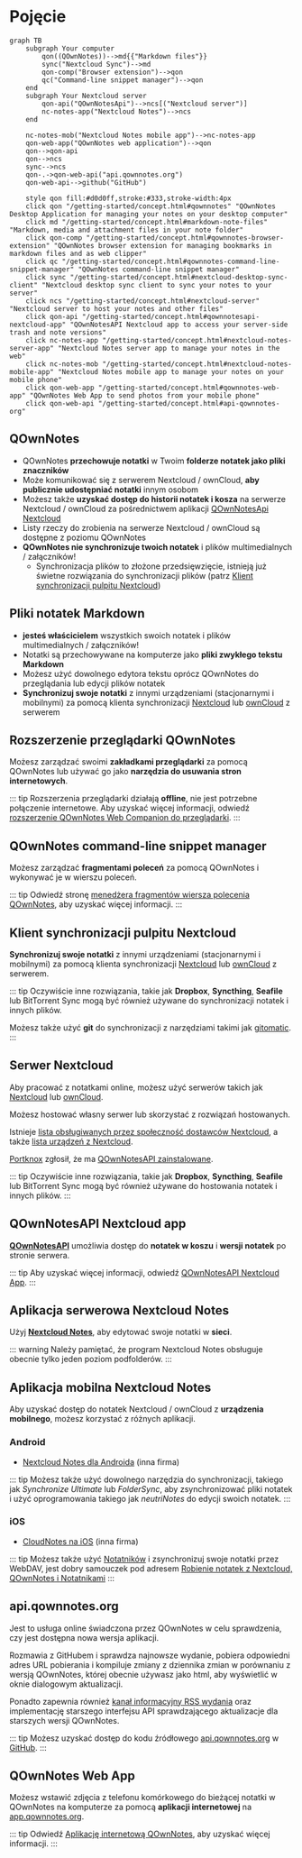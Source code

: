 # Pojęcie

```mermaid
graph TB
    subgraph Your computer
        qon((QOwnNotes))-->md{{"Markdown files"}}
        sync("Nextcloud Sync")-->md
        qon-comp("Browser extension")-->qon
        qc("Command-line snippet manager")-->qon
    end
    subgraph Your Nextcloud server
        qon-api("QOwnNotesApi")-->ncs[("Nextcloud server")]
        nc-notes-app("Nextcloud Notes")-->ncs
    end

    nc-notes-mob("Nextcloud Notes mobile app")-->nc-notes-app
    qon-web-app("QOwnNotes web application")-->qon
    qon-->qon-api
    qon-->ncs
    sync-->ncs
    qon-.->qon-web-api("api.qownnotes.org")
    qon-web-api-->github("GitHub")

    style qon fill:#d0d0ff,stroke:#333,stroke-width:4px
    click qon "/getting-started/concept.html#qownnotes" "QOwnNotes Desktop Application for managing your notes on your desktop computer"
    click md "/getting-started/concept.html#markdown-note-files" "Markdown, media and attachment files in your note folder"
    click qon-comp "/getting-started/concept.html#qownnotes-browser-extension" "QOwnNotes browser extension for managing bookmarks in markdown files and as web clipper"
    click qc "/getting-started/concept.html#qownnotes-command-line-snippet-manager" "QOwnNotes command-line snippet manager"
    click sync "/getting-started/concept.html#nextcloud-desktop-sync-client" "Nextcloud desktop sync client to sync your notes to your server"
    click ncs "/getting-started/concept.html#nextcloud-server" "Nextcloud server to host your notes and other files"
    click qon-api "/getting-started/concept.html#qownnotesapi-nextcloud-app" "QOwnNotesAPI Nextcloud app to access your server-side trash and note versions"
    click nc-notes-app "/getting-started/concept.html#nextcloud-notes-server-app" "Nextcloud Notes server app to manage your notes in the web"
    click nc-notes-mob "/getting-started/concept.html#nextcloud-notes-mobile-app" "Nextcloud Notes mobile app to manage your notes on your mobile phone"
    click qon-web-app "/getting-started/concept.html#qownnotes-web-app" "QOwnNotes Web App to send photos from your mobile phone"
    click qon-web-api "/getting-started/concept.html#api-qownnotes-org"
```

## QOwnNotes

- QOwnNotes **przechowuje notatki** w Twoim **folderze notatek jako pliki znaczników**
- Może komunikować się z serwerem Nextcloud / ownCloud, **aby publicznie udostępniać notatki** innym osobom
- Możesz także **uzyskać dostęp do historii notatek i kosza** na serwerze Nextcloud / ownCloud za pośrednictwem aplikacji [QOwnNotesApi Nextcloud](#qownnotesapi-nextcloud-app)
- Listy rzeczy do zrobienia na serwerze Nextcloud / ownCloud są dostępne z poziomu QOwnNotes
- **QOwnNotes nie synchronizuje twoich notatek** i plików multimedialnych / załączników!
    - Synchronizacja plików to złożone przedsięwzięcie, istnieją już świetne rozwiązania do synchronizacji plików (patrz [Klient synchronizacji pulpitu Nextcloud](#nextcloud-desktop-sync-client))


## Pliki notatek Markdown

- **jesteś właścicielem** wszystkich swoich notatek i plików multimedialnych / załączników!
- Notatki są przechowywane na komputerze jako **pliki zwykłego tekstu Markdown**
- Możesz użyć dowolnego edytora tekstu oprócz QOwnNotes do przeglądania lub edycji plików notatek
- **Synchronizuj swoje notatki** z innymi urządzeniami (stacjonarnymi i mobilnymi) za pomocą klienta synchronizacji [Nextcloud](https://nextcloud.com/) lub [ownCloud](https://owncloud.org/) z serwerem


## Rozszerzenie przeglądarki QOwnNotes

Możesz zarządzać swoimi **zakładkami przeglądarki** za pomocą QOwnNotes lub używać go jako **narzędzia do usuwania stron internetowych**.

::: tip
Rozszerzenia przeglądarki działają **offline**, nie jest potrzebne połączenie internetowe. Aby uzyskać więcej informacji, odwiedź [rozszerzenie QOwnNotes Web Companion do przeglądarki](browser-extension.md).
:::

## QOwnNotes command-line snippet manager

Możesz zarządzać **fragmentami poleceń** za pomocą QOwnNotes i wykonywać je w wierszu poleceń.

::: tip
Odwiedź stronę [menedżera fragmentów wiersza polecenia QOwnNotes](command-line-snippet-manager.md), aby uzyskać więcej informacji.
:::

## Klient synchronizacji pulpitu Nextcloud

**Synchronizuj swoje notatki** z innymi urządzeniami (stacjonarnymi i mobilnymi) za pomocą klienta synchronizacji [Nextcloud](https://nextcloud.com/) lub [ownCloud](https://owncloud.org/) z serwerem.

::: tip
Oczywiście inne rozwiązania, takie jak **Dropbox**, **Syncthing**, **Seafile** lub BitTorrent Sync mogą być również używane do synchronizacji notatek i innych plików.

Możesz także użyć **git** do synchronizacji z narzędziami takimi jak [gitomatic](https://github.com/muesli/gitomatic/).
:::

## Serwer Nextcloud

Aby pracować z notatkami online, możesz użyć serwerów takich jak [Nextcloud](https://nextcloud.com/) lub [ownCloud](https://owncloud.org/).

Możesz hostować własny serwer lub skorzystać z rozwiązań hostowanych.

Istnieje [lista obsługiwanych przez społeczność dostawców Nextcloud](https://github.com/nextcloud/providers#providers), a także [lista urządzeń z Nextcloud](https://nextcloud.com/devices/).

[Portknox](https://portknox.net) zgłosił, że ma [QOwnNotesAPI zainstalowane](https://portknox.net/en/app_listing).

::: tip
Oczywiście inne rozwiązania, takie jak **Dropbox**, **Syncthing**, **Seafile** lub BitTorrent Sync mogą być również używane do hostowania notatek i innych plików.
:::

## QOwnNotesAPI Nextcloud app

[**QOwnNotesAPI**](https://github.com/pbek/qownnotesapi) umożliwia dostęp do **notatek w koszu** i **wersji notatek** po stronie serwera.

::: tip
Aby uzyskać więcej informacji, odwiedź [QOwnNotesAPI Nextcloud App](qownnotesapi.md).
:::

## Aplikacja serwerowa Nextcloud Notes

Użyj [**Nextcloud Notes**](https://github.com/nextcloud/notes), aby edytować swoje notatki w **sieci**.

::: warning
Należy pamiętać, że program Nextcloud Notes obsługuje obecnie tylko jeden poziom podfolderów.
:::

## Aplikacja mobilna Nextcloud Notes

Aby uzyskać dostęp do notatek Nextcloud / ownCloud z **urządzenia mobilnego**, możesz korzystać z różnych aplikacji.

### Android

- [Nextcloud Notes dla Androida](https://play.google.com/store/apps/details?id=it.niedermann.owncloud.notes) (inna firma)

::: tip
Możesz także użyć dowolnego narzędzia do synchronizacji, takiego jak *Synchronize Ultimate* lub *FolderSync*, aby zsynchronizować pliki notatek i użyć oprogramowania takiego jak *neutriNotes* do edycji swoich notatek.
:::

### iOS

- [CloudNotes na iOS](https://itunes.apple.com/de/app/cloudnotes-owncloud-notes/id813973264?mt=8) (inna firma)

::: tip
Możesz także użyć [Notatników](https://itunes.apple.com/us/app/notebooks-write-and-organize/id780438662) i zsynchronizuj swoje notatki przez WebDAV, jest dobry samouczek pod adresem [Robienie notatek z Nextcloud, QOwnNotes i Notatnikami](https://lifemeetscode.com/blog/taking-notes-with-nextcloud-qownnotes-and-notebooks)
:::

## api.qownnotes.org

Jest to usługa online świadczona przez QOwnNotes w celu sprawdzenia, czy jest dostępna nowa wersja aplikacji.

Rozmawia z GitHubem i sprawdza najnowsze wydanie, pobiera odpowiedni adres URL pobierania i kompiluje zmiany z dziennika zmian w porównaniu z wersją QOwnNotes, której obecnie używasz jako html, aby wyświetlić w oknie dialogowym aktualizacji.

Ponadto zapewnia również [kanał informacyjny RSS wydania](http://api.qownnotes.org/rss/app-releases) oraz implementację starszego interfejsu API sprawdzającego aktualizacje dla starszych wersji QOwnNotes.

::: tip
Możesz uzyskać dostęp do kodu źródłowego [api.qownnotes.org](https://api.qownnotes.org) w [GitHub](https://github.com/qownnotes/api).
:::

## QOwnNotes Web App

Możesz wstawić zdjęcia z telefonu komórkowego do bieżącej notatki w QOwnNotes na komputerze za pomocą **aplikacji internetowej** na [app.qownnotes.org](https://app.qownnotes.org/).

::: tip
Odwiedź [Aplikację internetową QOwnNotes](web-app.md), aby uzyskać więcej informacji.
:::
